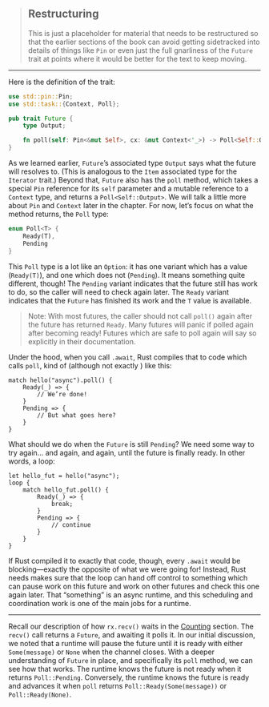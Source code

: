 > ## Restructuring
>
> This is just a placeholder for material that needs to be restructured so that
> the earlier sections of the book can avoid getting sidetracked into details of
> things like `Pin` or even just the full gnarliness of the `Future` trait at
> points where it would be better for the text to keep moving.

---

Here is the definition of the trait:

```rust
use std::pin::Pin;
use std::task::{Context, Poll};

pub trait Future {
    type Output;

    fn poll(self: Pin<&mut Self>, cx: &mut Context<'_>) -> Poll<Self::Output>;
}
```

As we learned earlier, `Future`’s associated type `Output` says what the future
will resolves to. (This is analogous to the `Item` associated type for the
`Iterator` trait.) Beyond that, `Future` also has the `poll` method, which takes
a special `Pin` reference for its `self` parameter and a mutable reference to a
`Context` type, and returns a `Poll<Self::Output>`. We will talk a little more
about `Pin` and `Context` later in the chapter. For now, let’s focus on what the
method returns, the `Poll` type:

```rust
enum Poll<T> {
    Ready(T),
    Pending
}
```

This `Poll` type is a lot like an `Option`: it has one variant which has a value
(`Ready(T)`), and one which does not (`Pending`). It means something quite
different, though! The `Pending` variant indicates that the future still has
work to do, so the caller will need to check again later. The `Ready` variant
indicates that the `Future` has finished its work and the `T` value is
available.

> Note: With most futures, the caller should not call `poll()` again after the
> future has returned `Ready`. Many futures will panic if polled again after
> becoming ready! Futures which are safe to poll again will say so explicitly in
> their documentation.

Under the hood, when you call `.await`, Rust compiles that to code which calls
`poll`, kind of (although not exactly <!-- TODO: describe `IntoFuture`? -->)
like this:

```rust,ignore
match hello("async").poll() {
    Ready(_) => {
        // We’re done!
    }
    Pending => {
        // But what goes here?
    }
}
```

What should we do when the `Future` is still `Pending`? We need some way to try
again… and again, and again, until the future is finally ready. In other words,
a loop:

```rust,ignore
let hello_fut = hello("async");
loop {
    match hello_fut.poll() {
        Ready(_) => {
            break;
        }
        Pending => {
            // continue
        }
    }
}
```

If Rust compiled it to exactly that code, though, every `.await` would be
blocking—exactly the opposite of what we were going for! Instead, Rust needs
makes sure that the loop can hand off control to something which can pause work
on this future and work on other futures and check this one again later. That
“something” is an async runtime, and this scheduling and coordination work is
one of the main jobs for a runtime.

---

Recall our description of how `rx.recv()` waits in the [Counting][counting]
section. The `recv()` call returns a `Future`, and awaiting it polls it. In our
initial discussion, we noted that a runtime will pause the future until it is
ready with either `Some(message)` or `None` when the channel closes. With a
deeper understanding of `Future` in place, and specifically its `poll` method,
we can see how that works. The runtime knows the future is not ready when it
returns `Poll::Pending`. Conversely, the runtime knows the future is ready and
advances it when `poll` returns `Poll::Ready(Some(message))` or
`Poll::Ready(None)`.

[counting]: /ch17-02-concurrency-with-async.md
